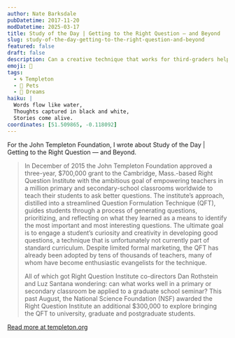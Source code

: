```yaml
---
author: Nate Barksdale
pubDatetime: 2017-11-20
modDatetime: 2025-03-17
title: Study of the Day | Getting to the Right Question — and Beyond
slug: study-of-the-day-getting-to-the-right-question-and-beyond
featured: false
draft: false
description: Can a creative technique that works for third-graders help grad students launch their research careers?
emoji: 📝
tags:
  - 🌀 Templeton
  - 🐾 Pets
  - 🌄 Dreams
haiku: |
  Words flow like water,
  Thoughts captured in black and white,
  Stories come alive.
coordinates: [51.509865, -0.118092]
---
```


For the John Templeton Foundation, I wrote about Study of the Day | Getting to the Right Question — and Beyond.

> In December of 2015 the John Templeton Foundation approved a three-year, $700,000 grant to the Cambridge, Mass.-based Right Question Institute with the ambitious goal of empowering teachers in a million primary and secondary-school classrooms worldwide to teach their students to ask better questions. The institute’s approach, distilled into a streamlined Question Formulation Technique (QFT), guides students through a process of generating questions, prioritizing, and reflecting on what they learned as a means to identify the most important and most interesting questions. The ultimate goal is to engage a student’s curiosity and creativity in developing good questions, a technique that is unfortunately not currently part of standard curriculum. Despite limited formal marketing, the QFT has already been adopted by tens of thousands of teachers, many of whom have become enthusiastic evangelists for the technique.
>
> All of which got Right Question Institute co-directors Dan Rothstein and Luz Santana wondering: can what works well in a primary or secondary classroom be applied to a graduate school seminar? This past August, the National Science Foundation (NSF) awarded the Right Question Institute an additional $300,000 to explore bringing the QFT to university, graduate and postgraduate students.

[Read more at templeton.org](https://www.templeton.org/news/getting-right-question-beyond)
